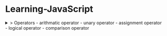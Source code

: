 # Learning-JavaScript
<details>
  <summary>  > Operators
  - arithmatic operator
  - unary operator
  - assignment operator
  - logical operator
  - comparison operator
</summary>
</details>
